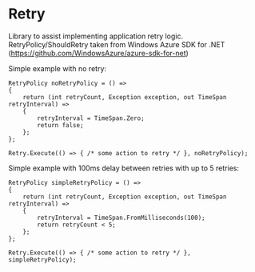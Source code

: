 Retry
=====

Library to assist implementing application retry logic.  RetryPolicy/ShouldRetry taken
from Windows Azure SDK for .NET (https://github.com/WindowsAzure/azure-sdk-for-net)

Simple example with no retry:

    RetryPolicy noRetryPolicy = () =>
    {
        return (int retryCount, Exception exception, out TimeSpan retryInterval) =>
        {
            retryInterval = TimeSpan.Zero;
            return false;
        };
    };

    Retry.Execute(() => { /* some action to retry */ }, noRetryPolicy);

Simple example with 100ms delay between retries with up to 5 retries:

    RetryPolicy simpleRetryPolicy = () =>
    {
        return (int retryCount, Exception exception, out TimeSpan retryInterval) =>
        {
            retryInterval = TimeSpan.FromMilliseconds(100);
            return retryCount < 5;
        };
    };

    Retry.Execute(() => { /* some action to retry */ }, simpleRetryPolicy);
